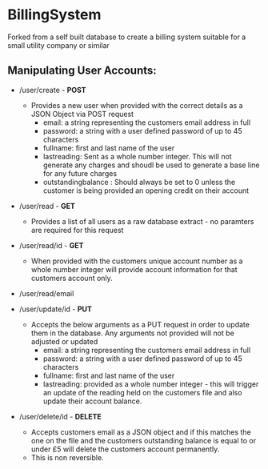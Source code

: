 # BillingSystem
Forked from a self built database to create a billing system suitable for a small utility company or similar


## Manipulating User Accounts:
* /user/create - **POST**
  * Provides a new user when provided with the correct details as a JSON Object via POST request
    * email: a string representing the customers email address in full
    * password: a string with a user defined password of up to 45 characters
    * fullname: first and last name of the user 
    * lastreading: Sent as a whole number integer. This will not generate any charges and shoudl be used to generate a base line for any future charges
    * outstandingbalance : Should always be set to 0 unless the customer is being provided an opening credit on their account
    


* /user/read - **GET**
  * Provides a list of all users as a raw database extract - no paramters are required for this request
* /user/read/id - **GET**
  * When provided with the customers unique account number as a whole number integer will provide account information for that customers account only.

* /user/read/email

* /user/update/id - **PUT**
  * Accepts the below arguments as a PUT request in order to update them in the database. Any arguments not provided will not be adjusted or updated
    * email: a string representing the customers email address in full
    * password: a string with a user defined password of up to 45 characters
    * fullname: first and last name of the user 
    * lastreading: provided as a whole number integer - this will trigger an update of the reading held on the customers file and also update their account balance.
    
    
* /user/delete/id - **DELETE**
  * Accepts customers email as a JSON object and if this matches the one on the file and the customers outstanding balance is equal to or under £5 will delete the customers account permanently.
  * This is non reversible. 